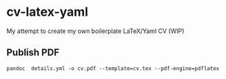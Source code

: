 # cv-latex-yaml
My attempt to create my own boilerplate LaTeX/Yaml CV (WIP)

## Publish PDF
```
pandoc  details.yml -o cv.pdf --template=cv.tex --pdf-engine=pdflatex
```
